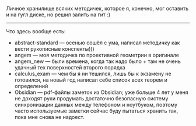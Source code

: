 Личное хранилище всяких методичек, которое я, конечно, мог оставить и на гугл диске, но решил залить на гит :)

---
Что здесь вообще есть:
- abstract-standard — осенью сошёл с ума, написал методичку как вести рукописные конспекты)))
- angem — моя методичка по проективной геометрии в оригинале
- angem_new — были времена, когда так надо было + там не очень удачный тех поверхностей второго порядка
- calculus_exam — чем бы я ни тешился, лишь бы к экзамену не готовился, на новый год написал себе список всех теорем и определений
- Obsidian — pdf-файлы заметок из Obsidian; уже больше 4 лет у меня не доходят руки продумать достаточно безопасную систему синхронизации данных между телефоном и ноутбуком, поэтому часто используемые заметки сейчас буду пытаться хранить так, пока мне снова не надоест.